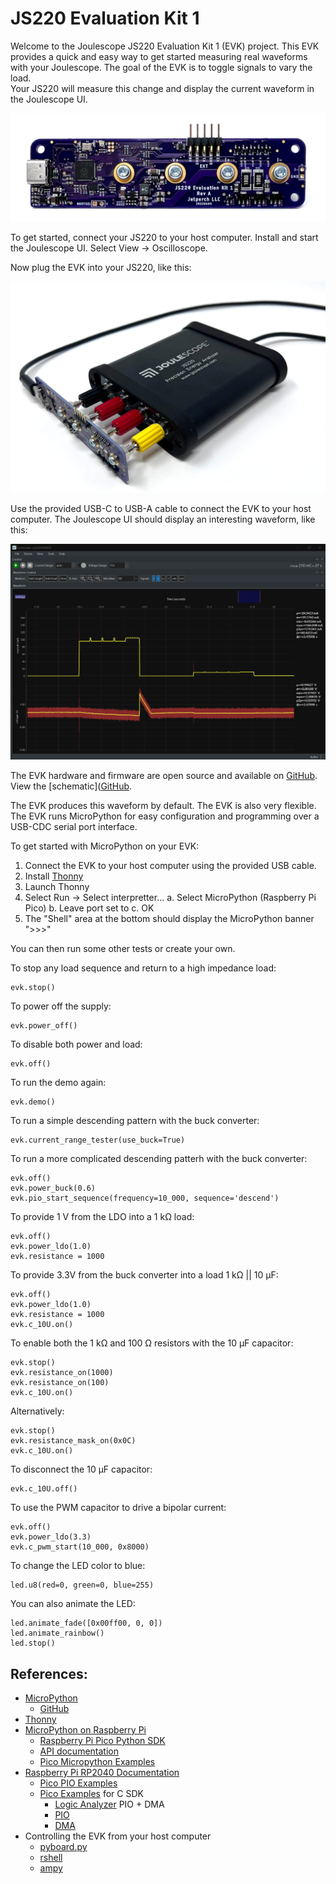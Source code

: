 # JS220 Evaluation Kit 1

Welcome to the Joulescope JS220 Evaluation Kit 1 (EVK) project.  This EVK
provides a quick and easy way to get started measuring real waveforms with
your Joulescope.  The goal of the EVK is to toggle signals to vary the load.  
Your JS220 will measure this change and display the current waveform in the 
Joulescope UI. 

![EVK1 board](doc/front.jpg)

To get started, connect your JS220 to your host computer.  Install and
start the Joulescope UI.  Select View → Oscilloscope.  

Now plug the EVK into your JS220, like this:

![EVK1 config](doc/connected.jpg)

Use the provided USB-C to USB-A cable to connect the EVK to your
host computer.  The Joulescope UI should display an interesting waveform,
like this:

![EVK1 waveform](doc/waveform.png)

The EVK hardware and firmware are open source and available on 
[GitHub](https://github.com/jetperch/js220_evk1).  View the 
[schematic]([GitHub](https://github.com/jetperch/js220_evk1/hardware/js220_evk1.pdf).

The EVK produces this waveform by default.  The EVK is also very flexible.
The EVK runs MicroPython for easy configuration and programming over a
USB-CDC serial port interface.

To get started with MicroPython on your EVK:

1. Connect the EVK to your host computer using the provided USB cable.
2. Install [Thonny](https://thonny.org/)
3. Launch Thonny
4. Select Run → Select interpretter...
   a. Select MicroPython (Raspberry Pi Pico)
   b. Leave port set to <Try to detect port automatically>
   c. OK
5. The "Shell" area at the bottom should display the MicroPython banner ">>>"

You can then run some other tests or create your own.

To stop any load sequence and return to a high impedance load:

    evk.stop()

To power off the supply:

    evk.power_off()

To disable both power and load:

    evk.off()

To run the demo again:

    evk.demo()

To run a simple descending pattern with the buck converter:

    evk.current_range_tester(use_buck=True)

To run a more complicated descending patterh with the buck converter:

    evk.off()
    evk.power_buck(0.6)
    evk.pio_start_sequence(frequency=10_000, sequence='descend')

To provide 1 V from the LDO into a 1 kΩ load:

    evk.off()
    evk.power_ldo(1.0)
    evk.resistance = 1000

To provide 3.3V from the buck converter into a load 1 kΩ || 10 µF:

    evk.off()
    evk.power_ldo(1.0)
    evk.resistance = 1000
    evk.c_10U.on()

To enable both the 1 kΩ and 100 Ω resistors with the 10 µF capacitor:

    evk.stop()
    evk.resistance_on(1000)
    evk.resistance_on(100)
    evk.c_10U.on()

Alternatively:

    evk.stop()
    evk.resistance_mask_on(0x0C)
    evk.c_10U.on()

To disconnect the 10 µF capacitor:
    
    evk.c_10U.off()

To use the PWM capacitor to drive a bipolar current:

    evk.off()
    evk.power_ldo(3.3)
    evk.c_pwm_start(10_000, 0x8000)

To change the LED color to blue:
    
    led.u8(red=0, green=0, blue=255)

You can also animate the LED:

    led.animate_fade([0x00ff00, 0, 0])
    led.animate_rainbow()
    led.stop()


## References:

* [MicroPython](https://micropython.org/)
  * [GitHub](https://github.com/micropython/micropython)
* [Thonny](https://thonny.org/)
* [MicroPython on Raspberry Pi](https://www.raspberrypi.com/documentation/microcontrollers/micropython.html)
  * [Raspberry Pi Pico Python SDK](https://datasheets.raspberrypi.com/pico/raspberry-pi-pico-python-sdk.pdf)
  * [API documentation](https://docs.micropython.org/en/latest/library/rp2.html)
  * [Pico Micropython Examples](https://github.com/raspberrypi/pico-micropython-examples/)
* [Raspberry Pi RP2040 Documentation](https://www.raspberrypi.com/documentation/microcontrollers/rp2040.html)
  * [Pico PIO Examples](https://github.com/raspberrypi/pico-examples/tree/master/pio)
  * [Pico Examples](https://github.com/raspberrypi/pico-examples) for C SDK
    * [Logic Analyzer](https://github.com/raspberrypi/pico-examples/blob/master/pio/logic_analyser/logic_analyser.c) PIO + DMA
    * [PIO](https://github.com/raspberrypi/pico-examples/tree/master/pio)
    * [DMA](https://github.com/raspberrypi/pico-examples/tree/master/dma)
* Controlling the EVK from your host computer
  * [pyboard.py](https://github.com/micropython/micropython/blob/master/tools/pyboard.py)
  * [rshell](https://github.com/dhylands/rshell)
  * [ampy](https://github.com/scientifichackers/ampy)
